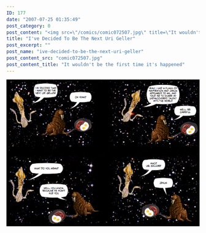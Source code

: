 ```yaml
---
ID: 177
date: "2007-07-25 01:35:49"
post_category: 0
post_content: "<img src=\"/comics/comic072507.jpg\" title=\"It wouldn't be the first time it's happened\" />"
title: "I've Decided To Be The Next Uri Geller"
post_excerpt: ""
post_name: "ive-decided-to-be-the-next-uri-geller"
post_content_src: "comic072507.jpg"
post_content_title: "It wouldn't be the first time it's happened"
---
```



[![It wouldn't be the first time it's happened](/comics-hi-res/comic072507.jpg)](/comics-hi-res/comic072507.jpg)
